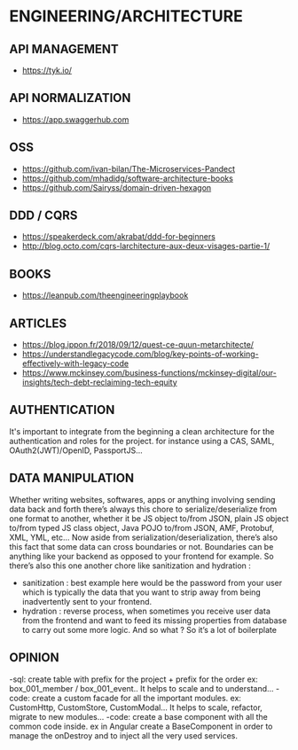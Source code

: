 
# ENGINEERING/ARCHITECTURE

## API MANAGEMENT
- https://tyk.io/

## API NORMALIZATION
- https://app.swaggerhub.com

## OSS
- https://github.com/ivan-bilan/The-Microservices-Pandect
- https://github.com/mhadidg/software-architecture-books
- https://github.com/Sairyss/domain-driven-hexagon

## DDD / CQRS
- https://speakerdeck.com/akrabat/ddd-for-beginners
- http://blog.octo.com/cqrs-larchitecture-aux-deux-visages-partie-1/

## BOOKS
- https://leanpub.com/theengineeringplaybook

## ARTICLES
- https://blog.ippon.fr/2018/09/12/quest-ce-quun-metarchitecte/
- https://understandlegacycode.com/blog/key-points-of-working-effectively-with-legacy-code
- https://www.mckinsey.com/business-functions/mckinsey-digital/our-insights/tech-debt-reclaiming-tech-equity

## AUTHENTICATION

It's important to integrate from the beginning a clean architecture for the authentication and roles for the project. for instance using a CAS, SAML, OAuth2(JWT)/OpenID, PassportJS...
 
## DATA MANIPULATION

Whether writing websites, softwares, apps or anything involving sending data back and forth there’s always this chore to serialize/deserialize from one format to another, whether it be JS object to/from JSON, plain JS object to/from typed JS class object, Java POJO to/from JSON,  AMF, Protobuf, XML, YML, etc… Now aside from serialization/deserialization, there’s also this fact that some data can cross boundaries or not. Boundaries can be anything like your backend as opposed to your frontend for example. So there’s also this one another chore like sanitization and hydration :
- sanitization : best example here would be the password from your user which is typically the data that you want to strip away from being inadvertently sent to your frontend.
- hydration : reverse process, when sometimes you receive user data from the frontend and want to feed its missing properties from database to carry out some more logic. And so what ? So it’s a lot of boilerplate

## OPINION

-sql: create table with prefix for the project + prefix for the order ex: box_001_member / box_001_event.. It helps to scale and to understand...
-code: create a custom facade for all the important modules. ex: CustomHttp, CustomStore, CustomModal... It helps to scale, refactor, migrate to new modules...
-code: create a base component with all the common code inside. ex in Angular create a BaseComponent in order to manage the onDestroy and to inject all the very used services.
